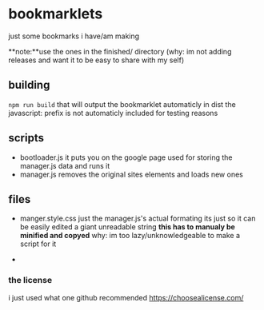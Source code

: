 # bookmarklets
just some bookmarks i have/am making

**note:**use the ones in the finished/ directory (why: im not adding releases and want it to be easy to share with my self)

## building
```npm run build```
that will output the bookmarklet automaticly in dist
the javascript: prefix is not automaticly included for testing reasons

## scripts
- bootloader.js
    it puts you on the google page used for storing the manager.js data and runs it
- manager.js
    removes the original sites elements and loads new ones

## files
- manger.style.css
    just the manager.js's actual formating its just so it can be easily edited a giant unreadable string
    **this has to manualy be minified and copyed**
    why: im too lazy/unknowledgeable to make a script for it

- 

### the license
i just used what one github recommended
https://choosealicense.com/
